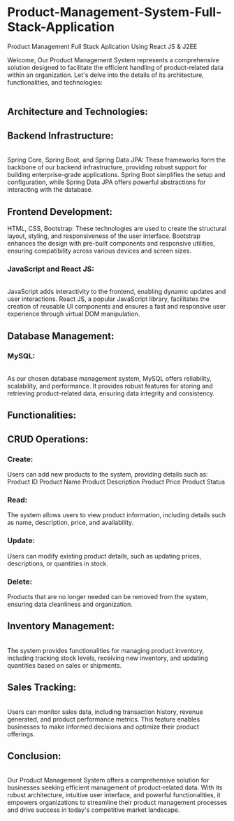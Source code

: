 # Product-Management-System-Full-Stack-Application
Product Management Full Stack Aplication Using React JS &amp; J2EE

Welcome, Our Product Management System represents a comprehensive solution designed to facilitate the efficient handling of product-related data within an organization. Let's delve into the details of its architecture, functionalities, and technologies:
<br><br>

<h2>Architecture and Technologies:</h2>

<h2>Backend Infrastructure:</h2>
<br>
Spring Core, Spring Boot, and Spring Data JPA: These frameworks form the backbone of our backend infrastructure, providing robust support for building enterprise-grade applications. Spring Boot simplifies the setup and configuration, while Spring Data JPA offers powerful abstractions for interacting with the database.
<br>
<h2>Frontend Development:<br></h2>
HTML, CSS, Bootstrap: These technologies are used to create the structural layout, styling, and responsiveness of the user interface. Bootstrap enhances the design with pre-built components and responsive utilities, ensuring compatibility across various devices and screen sizes.
<br>
<h3>JavaScript and React JS: </h3>
<br>
JavaScript adds interactivity to the frontend, enabling dynamic updates and user interactions. React JS, a popular JavaScript library, facilitates the creation of reusable UI components and ensures a fast and responsive user experience through virtual DOM manipulation.
<br>
<h2>Database Management:</h2>

<h3>MySQL:</h3>
<br> As our chosen database management system, MySQL offers reliability, scalability, and performance. It provides robust features for storing and retrieving product-related data, ensuring data integrity and consistency.

<br>

<h2>Functionalities:</h2>
<h2>CRUD Operations:</h2>
<h3>Create: </h3>Users can add new products to the system, providing details such as:
Product ID
Product Name
Product Description
Product Price
Product Status
<br>
<h3>Read: </h3>The system allows users to view product information, including details such as name, description, price, and availability.<br>
<h3>Update: </h3>Users can modify existing product details, such as updating prices, descriptions, or quantities in stock.<br>
<h3>Delete:</h3> Products that are no longer needed can be removed from the system, ensuring data cleanliness and organization.<br>
<h2>Inventory Management:</h2><br>
The system provides functionalities for managing product inventory, including tracking stock levels, receiving new inventory, and updating quantities based on sales or shipments.<br>
<h2>Sales Tracking:</h2><br>
Users can monitor sales data, including transaction history, revenue generated, and product performance metrics. This feature enables businesses to make informed decisions and optimize their product offerings.<br>


<h2>Conclusion:</h2><br>
Our Product Management System offers a comprehensive solution for businesses seeking efficient management of product-related data. With its robust architecture, intuitive user interface, and powerful functionalities, it empowers organizations to streamline their product management processes and drive success in today's competitive market landscape.